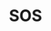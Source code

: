--- 
title: "SOS"
publishdate: "2019-4-17T16:48:46+02:00"
src: "https://365manga.net/manga/sos"
image: "https://data.365manga.net/images/thumbnails/24067-sos.jpg"
description: "Will anyone answer love's distress call? Find out in this funny and poignant collection of short stories! 1) SOS 2) Organ - A pipe organ is discovered in the debris after the Hanshin-Awaji earthquake. What does that have to do with the dreams of two young people in the Taisho era? 3) The Easy Life"
---